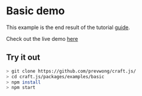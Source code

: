 # Basic demo

This example is the end result of the tutorial [guide](https://craft.js.org/r/docs/guides/basic-tutorial).

Check out the live demo [here](https://craft.js.org/examples/basic/)

## Try it out

```bash
> git clone https://github.com/prevwong/craft.js/
> cd craft.js/packages/examples/basic
> npm install
> npm start
```
